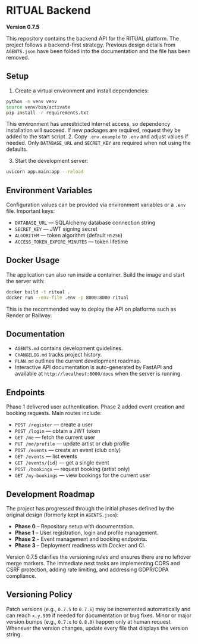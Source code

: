 # RITUAL Backend

**Version 0.7.5**

This repository contains the backend API for the RITUAL platform. The project follows a backend-first strategy. Previous design details from `AGENTS.json` have been folded into the documentation and the file has been removed.

## Setup

1. Create a virtual environment and install dependencies:

```bash
python -m venv venv
source venv/bin/activate
pip install -r requirements.txt
```
This environment has unrestricted internet access, so dependency installation will succeed.
If new packages are required, request they be added to the start script.
2. Copy `.env.example` to `.env` and adjust values if needed. Only `DATABASE_URL` and `SECRET_KEY` are required when not using the defaults.

3. Start the development server:

```bash
uvicorn app.main:app --reload
```

## Environment Variables

Configuration values can be provided via environment variables or a `.env` file. Important keys:

- `DATABASE_URL` — SQLAlchemy database connection string
- `SECRET_KEY` — JWT signing secret
- `ALGORITHM` — token algorithm (default `HS256`)
- `ACCESS_TOKEN_EXPIRE_MINUTES` — token lifetime


## Docker Usage

The application can also run inside a container. Build the image and start the server with:

```bash
docker build -t ritual .
docker run --env-file .env -p 8000:8000 ritual
```

This is the recommended way to deploy the API on platforms such as Render or Railway.

## Documentation

- `AGENTS.md` contains development guidelines.
- `CHANGELOG.md` tracks project history.
- `PLAN.md` outlines the current development roadmap.
- Interactive API documentation is auto-generated by FastAPI and available at `http://localhost:8000/docs` when the server is running.

## Endpoints

Phase 1 delivered user authentication. Phase 2 added event creation and booking requests. Main routes include:

- `POST /register` — create a user
- `POST /login` — obtain a JWT token
- `GET /me` — fetch the current user
- `PUT /me/profile` — update artist or club profile
- `POST /events` — create an event (club only)
- `GET /events` — list events
- `GET /events/{id}` — get a single event
- `POST /bookings` — request booking (artist only)
- `GET /my-bookings` — view bookings for the current user

## Development Roadmap

The project has progressed through the initial phases defined by the original design (formerly kept in `AGENTS.json`):

- **Phase 0** – Repository setup with documentation.
- **Phase 1** – User registration, login and profile management.
- **Phase 2** – Event management and booking endpoints.
- **Phase 3** – Deployment readiness with Docker and CI.

Version 0.7.5 clarifies the versioning rules and ensures there are no leftover merge markers. The immediate next tasks are implementing CORS and CSRF protection, adding rate limiting, and addressing GDPR/CDPA compliance.

## Versioning Policy

Patch versions (e.g., `0.7.5` to `0.7.6`) may be incremented automatically and can reach `x.y.999` if needed for documentation or bug fixes. Minor or major version bumps (e.g., `0.7.x` to `0.8.0`) happen only at human request. Whenever the version changes, update every file that displays the version string.

